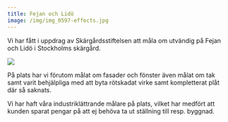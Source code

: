 ```yaml
---
title: Fejan och Lidö
image: /img/img_0597-effects.jpg
---
```



Vi har fått i uppdrag av Skärgårdsstiftelsen att måla om utvändig på Fejan och Lidö i Stockholms skärgård.

![](/img/548px-mcdonald's_golden_arches.svg.png)

På plats har vi förutom målat om fasader och fönster även målat om tak samt varit behjälpliga med att byta rötskadat virke samt kompletterat plåt där så saknats.

Vi har haft våra industriklättrande målare på plats, vilket har medfört att kunden sparat pengar på att ej behöva ta ut ställning till resp. byggnad.
